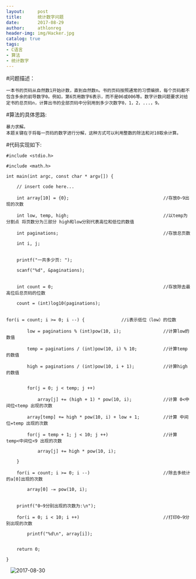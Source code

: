 ```yaml
---
layout:     post
title:      统计数字问题
date:       2017-08-29
author:     athlonreg
header-img: img/Hacker.jpg
catalog: true
tags:
- C语言
- 算法
- 统计数字
---
```


#问题描述：

	一本书的页码从自然数1开始计数，直到自然数n。书的页码按照通常的习惯编排，每个页码都不包含多余的前导数字0。例如，第6页用数字6表示，而不是06或006等。数字计数问题要求对给定书的总页码n，计算出书的全部页码中分别用到多少次数字0，1，2，...，9。


#算法的具体思路:
    
    暴力求解。
    本题关键在于将每一页码的数字进行分解，这种方式可以利用整数的除法和对10取余计算。


#代码实现如下:
    
    #include <stdio.h>

    #include <math.h>

    int main(int argc, const char * argv[]) {

        // insert code here...
    
        int array[10] = {0};                                    //存放0~9出现的次数
    
        int low, temp, high;                                    //以temp为分割点 将页数分为三部分 high和low分别代表高位和低位的数值
    
        int paginations;                                        //存放总页数
    
        int i, j;
    
    
        printf("一共多少页: ");
    
        scanf("%d", &paginations);
    
    
        int count = 0;                                          //存放除去最高位后总页码的位数
    
        count = (int)log10(paginations);
    
    
	for(i = count; i >= 0; i --) { 				//i表示低位（low）的位数
    
            low = paginations % (int)pow(10, i);                //计算low的数值
        
            temp = paginations / (int)pow(10, i) % 10;          //计算temp的数值
        
            high = paginations / (int)pow(10, i + 1);           //计算high的数值
        
        
            for(j = 0; j < temp; j ++)
        
                array[j] += (high + 1) * pow(10, i);            //计算 0<中间位<temp 出现的次数
            
            array[temp] += high * pow(10, i) + low + 1;         //计算 中间位=temp 出现的次数
        
            for(j = temp + 1; j < 10; j ++)                     //计算 temp<中间位<9 出现的次数
        
                array[j] += high * pow(10, i);
            
        }
    
        for(i = count; i >= 0; i --)                            //除去多统计的a[0]出现的次数
    
            array[0] -= pow(10, i);
        
    
        printf("0~9分别出现的次数为:\n");
    
        for(i = 0; i < 10; i ++)                                //打印0~9分别出现的次数
    
            printf("%d\n", array[i]);
        
    
        return 0;
    
    }
    
    ![2017-08-30](http://ovefvi4g3.bkt.clouddn.com/2017-08-30-1.png)
